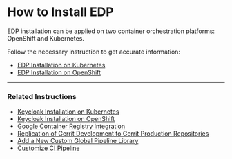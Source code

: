 # How to Install EDP

EDP installation can be applied on two container orchestration platforms: OpenShift and Kubernetes.

Follow the necessary instruction to get accurate information:

* [EDP Installation on Kubernetes](documentation/kubernetes_install_edp.md)
* [EDP Installation on OpenShift](documentation/openshift_install_edp.md)

----

### Related Instructions
* [Keycloak Installation on Kubernetes](documentation/kubernetes_install_keycloak.md)
* [Keycloak Installation on OpenShift](documentation/openshift_install_keycloak.md)
* [Google Container Registry Integration](documentation/setup_google_container_registry.md)
* [Replication of Gerrit Development to Gerrit Production Repositories](documentation/gerrit_dev_to_prod.md)
* [Add a New Custom Global Pipeline Library](https://github.com/epmd-edp/edp-library-pipelines/blob/master/documentation/add_new_custom_global_pipeline_lib.md#add-a-new-custom-global-pipeline-library)
* [Customize CI Pipeline](https://github.com/epmd-edp/edp-library-pipelines/blob/master/documentation/customize_ci_pipeline.md#customize-ci-pipeline)